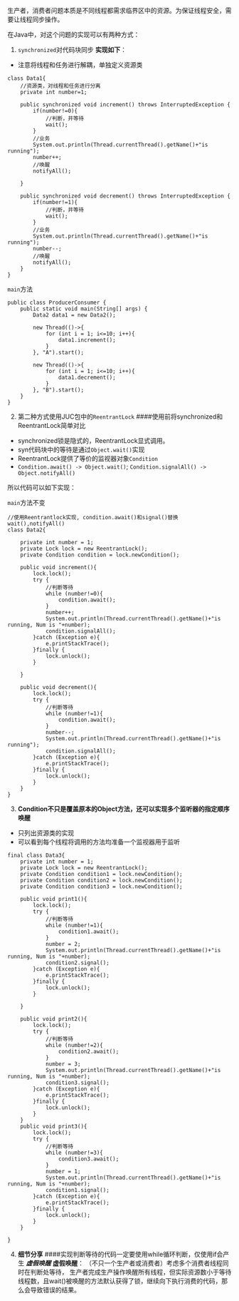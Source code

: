 生产者，消费者问题本质是不同线程都需求临界区中的资源。为保证线程安全，需要让线程同步操作。

在Java中，对这个问题的实现可以有两种方式：
1. ```synchronized```对代码块同步
**实现如下**：
- 注意将线程和任务进行解耦，单独定义资源类
```
class Data1{
    //资源类，对线程和任务进行分离
    private int number=1;

    public synchronized void increment() throws InterruptedException {
        if(number!=0){
            //判断，并等待
            wait();
        }
        //业务
        System.out.println(Thread.currentThread().getName()+"is running");
        number++;
        //唤醒
        notifyAll();

    }

    public synchronized void decrement() throws InterruptedException {
        if(number!=1){
            //判断，并等待
            wait();
        }
        //业务
        System.out.println(Thread.currentThread().getName()+"is running");
        number--;
        //唤醒
        notifyAll();
    }
}
```
```main```方法
```
public class ProducerConsumer {
    public static void main(String[] args) {
        Data2 data1 = new Data2();

        new Thread(()->{
            for (int i = 1; i<=10; i++){
                data1.increment();
            }
        }, "A").start();

        new Thread(()->{
            for (int i = 1; i<=10; i++){
                data1.decrement();
            }
        }, "B").start();
    }
}
```

2. 第二种方式使用JUC包中的```ReentrantLock```
####使用前将synchronized和ReentrantLock简单对比
-  synchronized锁是隐式的，ReentrantLock显式调用。
- syn代码块中的等待是通过```Object.wait()```实现
- ReentrantLock提供了等价的监视器对象```Condition```
- ```Condition.await() -> Object.wait()```; ```Condition.signalAll() -> Object.notifyAll()```

所以代码可以如下实现：

```main```方法不变
```
//使用Reentrantlock实现, condition.await()和signal()替换wait(),notifyAll()
class Data2{

    private int number = 1;
    private Lock lock = new ReentrantLock();
    private Condition condition = lock.newCondition();

    public void increment(){
        lock.lock();
        try {
            //判断等待
            while (number!=0){
                condition.await();
            }
            number++;
            System.out.println(Thread.currentThread().getName()+"is running, Num is "+number);
            condition.signalAll();
        }catch (Exception e){
            e.printStackTrace();
        }finally {
            lock.unlock();
        }

    }

    public void decrement(){
        lock.lock();
        try {
            //判断等待
            while (number!=1){
                condition.await();
            }
            number--;
            System.out.println(Thread.currentThread().getName()+"is running");
            condition.signalAll();
        }catch (Exception e){
            e.printStackTrace();
        }finally {
            lock.unlock();
        }
    }
}
```

3. **Condition不只是覆盖原本的Object方法，还可以实现多个监听器的指定顺序唤醒**
- 只列出资源类的实现
- 可以看到每个线程将调用的方法均准备一个监视器用于监听
```
final class Data3{
    private int number = 1;
    private Lock lock = new ReentrantLock();
    private Condition condition1 = lock.newCondition();
    private Condition condition2 = lock.newCondition();
    private Condition condition3 = lock.newCondition();

    public void print1(){
        lock.lock();
        try {
            //判断等待
            while (number!=1){
                condition1.await();
            }
            number = 2;
            System.out.println(Thread.currentThread().getName()+"is running, Num is "+number);
            condition2.signal();
        }catch (Exception e){
            e.printStackTrace();
        }finally {
            lock.unlock();
        }

    }

    public void print2(){
        lock.lock();
        try {
            //判断等待
            while (number!=2){
                condition2.await();
            }
            number = 3;
            System.out.println(Thread.currentThread().getName()+"is running, Num is "+number);
            condition3.signal();
        }catch (Exception e){
            e.printStackTrace();
        }finally {
            lock.unlock();
        }
    }
    public void print3(){
        lock.lock();
        try {
            //判断等待
            while (number!=3){
                condition3.await();
            }
            number = 1;
            System.out.println(Thread.currentThread().getName()+"is running, Num is "+number);
            condition1.signal();
        }catch (Exception e){
            e.printStackTrace();
        }finally {
            lock.unlock();
        }
    }

}
```
4. **细节分享**
####实现判断等待的代码一定要使用while循环判断，仅使用if会产生 ***虚假唤醒***
**虚假唤醒**： （不只一个生产者或消费者）考虑多个消费者线程同时在判断处等待， 生产者完成生产操作唤醒所有线程，但实际资源数小于等待线程数，且wait()被唤醒的方法默认获得了锁，继续向下执行消费的代码，那么会导致错误的结果。